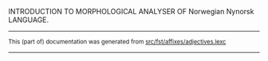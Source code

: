 
INTRODUCTION TO MORPHOLOGICAL ANALYSER OF Norwegian Nynorsk LANGUAGE.

* * *

<small>This (part of) documentation was generated from [src/fst/affixes/adjectives.lexc](https://github.com/giellalt/lang-nno/blob/main/src/fst/affixes/adjectives.lexc)</small>

---

